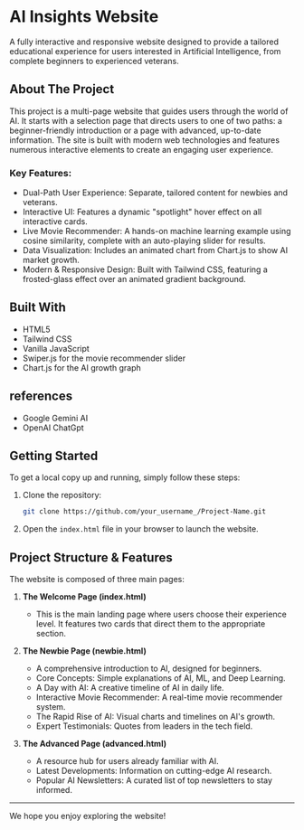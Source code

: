 # AI Insights Website

A fully interactive and responsive website designed to provide a tailored educational experience for users interested in Artificial Intelligence, from complete beginners to experienced veterans.

## About The Project

This project is a multi-page website that guides users through the world of AI. It starts with a selection page that directs users to one of two paths: a beginner-friendly introduction or a page with advanced, up-to-date information. The site is built with modern web technologies and features numerous interactive elements to create an engaging user experience.

### Key Features:
- Dual-Path User Experience: Separate, tailored content for newbies and veterans.
- Interactive UI: Features a dynamic "spotlight" hover effect on all interactive cards.
- Live Movie Recommender: A hands-on machine learning example using cosine similarity, complete with an auto-playing slider for results.
- Data Visualization: Includes an animated chart from Chart.js to show AI market growth.
- Modern & Responsive Design: Built with Tailwind CSS, featuring a frosted-glass effect over an animated gradient background.

## Built With
- HTML5
- Tailwind CSS
- Vanilla JavaScript
- Swiper.js for the movie recommender slider
- Chart.js for the AI growth graph

## references
- Google Gemini AI
- OpenAI ChatGpt

## Getting Started

To get a local copy up and running, simply follow these steps:

1. Clone the repository:

   ```bash
   git clone https://github.com/your_username_/Project-Name.git
   ```

2. Open the `index.html` file in your browser to launch the website.

## Project Structure & Features

The website is composed of three main pages:

1. **The Welcome Page (index.html)**
   - This is the main landing page where users choose their experience level. It features two cards that direct them to the appropriate section.

2. **The Newbie Page (newbie.html)**
   - A comprehensive introduction to AI, designed for beginners.
   - Core Concepts: Simple explanations of AI, ML, and Deep Learning.
   - A Day with AI: A creative timeline of AI in daily life.
   - Interactive Movie Recommender: A real-time movie recommender system.
   - The Rapid Rise of AI: Visual charts and timelines on AI's growth.
   - Expert Testimonials: Quotes from leaders in the tech field.

3. **The Advanced Page (advanced.html)**
   - A resource hub for users already familiar with AI.
   - Latest Developments: Information on cutting-edge AI research.
   - Popular AI Newsletters: A curated list of top newsletters to stay informed.

---

We hope you enjoy exploring the website!
